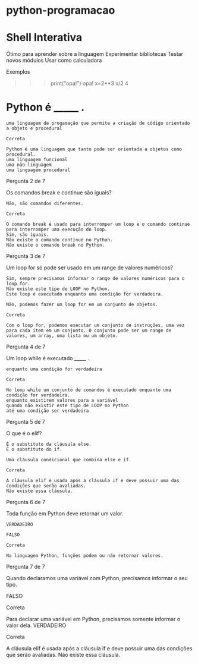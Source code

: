 # python-programacao

# Shell Interativa

Ótimo para aprender sobre a linguagem
Experimentar bibliotecas
Testar novos módulos
Usar como calculadora

Exemplos

>>> print("opa!")
opa!
>>> x=2**3
>>> x/2
4




# Python é _____ .

    uma linguagem de progamação que permite a criação de código orientado a objeto e procedural

    Correta

    Python é uma linguagem que tanto pode ser orientada a objetos como procedural.
    uma linguagem funcional
    uma não-linguagem
    uma linguagem procedural

Pergunta 2 de 7

Os comandos break e continue são iguais?

    Não, são comandos diferentes.

    Correta

    O comando break é usado para interromper um loop e o comando continue para interromper uma execução do loop.
    Sim, são iguais.
    Não existe o comando continue no Python.
    Não existe o comando break no Python.

Pergunta 3 de 7

Um loop for só pode ser usado em um range de valores numéricos?

    Sim, sempre precisamos informar o range de valores numéricos para o loop for.
    Não existe este tipo de LOOP no Python.
    Este loop é executado enquanto uma condição for verdadeira.

    Não, podemos fazer um loop for em um conjunto de objetos.

    Correta

    Com o loop for, podemos executar um conjunto de instruções, uma vez para cada item em um conjunto. O conjunto pode ser um range de valores, um array, uma lista ou um objeto.

Pergunta 4 de 7

Um loop while é executado _____ .

    enquanto uma condição for verdadeira

    Correta

    No loop while um conjunto de comandos é executado enquanto uma condição for verdadeira.
    enquanto existirem valores para a variável
    quando não existir este tipo de LOOP no Python
    até uma condição ser verdadeira

Pergunta 5 de 7

O que é o elif?

    É o substituto da cláusula else.
    É o substituto do if.

    Uma cláusula condicional que combina else e if.

    Correta

    A cláusula elif é usada após a cláusula if e deve possuir uma das condições que serão avaliadas.
    Não existe essa cláusula.

Pergunta 6 de 7

Toda função em Python deve retornar um valor.

    VERDADEIRO

    FALSO

    Correta

    Na linguagem Python, funções podem ou não retornar valores.

Pergunta 7 de 7

Quando declaramos uma variável com Python, precisamos informar o seu tipo.

FALSO

Correta

Para declarar uma variável em Python, precisamos somente informar o valor dela.
VERDADEIRO


Correta

A cláusula elif é usada após a cláusula if e deve possuir uma das condições que serão avaliadas.
Não existe essa cláusula.

